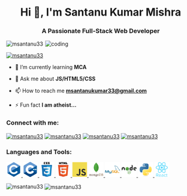<h1 align="center">Hi 👋, I'm Santanu Kumar Mishra</h1>
<h3 align="center">A Passionate Full-Stack Web Developer</h3>
<img align="right" alt="coding" width="400" src="https://www.google.com/url?sa=i&url=https%3A%2F%2Fgithub.com%2Frudrabarad%2FGifs&psig=AOvVaw0b3Q-FjRVALtnbE6Kdg2RZ&ust=1730457183317000&source=images&cd=vfe&opi=89978449&ved=0CBAQjRxqFwoTCOiE0sq1uIkDFQAAAAAdAAAAABAE">

<p align="left"> <img src="https://komarev.com/ghpvc/?username=msantanu33&label=Profile%20views&color=0e75b6&style=flat" alt="msantanu33" /> </p>

<p align="left"> <a href="https://twitter.com/msantanu33" target="blank"><img src="https://img.shields.io/twitter/follow/msantanu33?logo=twitter&style=for-the-badge" alt="msantanu33" /></a> </p>

- 🌱 I’m currently learning **MCA**

- 💬 Ask me about **JS/HTML5/CSS**

- 📫 How to reach me **msantanukumar33@gmail.com**

- ⚡ Fun fact **I am atheist...**

<h3 align="left">Connect with me:</h3>
<p align="left">
<a href="https://twitter.com/msantanu33" target="blank"><img align="center" src="https://raw.githubusercontent.com/rahuldkjain/github-profile-readme-generator/master/src/images/icons/Social/twitter.svg" alt="msantanu33" height="30" width="40" /></a>
<a href="https://linkedin.com/in/msantanu33" target="blank"><img align="center" src="https://raw.githubusercontent.com/rahuldkjain/github-profile-readme-generator/master/src/images/icons/Social/linked-in-alt.svg" alt="msantanu33" height="30" width="40" /></a>
<a href="https://instagram.com/msantanu33" target="blank"><img align="center" src="https://raw.githubusercontent.com/rahuldkjain/github-profile-readme-generator/master/src/images/icons/Social/instagram.svg" alt="msantanu33" height="30" width="40" /></a>
<a href="https://www.leetcode.com/msantanu33" target="blank"><img align="center" src="https://raw.githubusercontent.com/rahuldkjain/github-profile-readme-generator/master/src/images/icons/Social/leet-code.svg" alt="msantanu33" height="30" width="40" /></a>
</p>

<h3 align="left">Languages and Tools:</h3>
<p align="left"> <a href="https://www.cprogramming.com/" target="_blank" rel="noreferrer"> <img src="https://raw.githubusercontent.com/devicons/devicon/master/icons/c/c-original.svg" alt="c" width="40" height="40"/> </a> <a href="https://www.w3schools.com/cpp/" target="_blank" rel="noreferrer"> <img src="https://raw.githubusercontent.com/devicons/devicon/master/icons/cplusplus/cplusplus-original.svg" alt="cplusplus" width="40" height="40"/> </a> <a href="https://www.w3schools.com/css/" target="_blank" rel="noreferrer"> <img src="https://raw.githubusercontent.com/devicons/devicon/master/icons/css3/css3-original-wordmark.svg" alt="css3" width="40" height="40"/> </a> <a href="https://www.w3.org/html/" target="_blank" rel="noreferrer"> <img src="https://raw.githubusercontent.com/devicons/devicon/master/icons/html5/html5-original-wordmark.svg" alt="html5" width="40" height="40"/> </a> <a href="https://developer.mozilla.org/en-US/docs/Web/JavaScript" target="_blank" rel="noreferrer"> <img src="https://raw.githubusercontent.com/devicons/devicon/master/icons/javascript/javascript-original.svg" alt="javascript" width="40" height="40"/> </a> <a href="https://www.mongodb.com/" target="_blank" rel="noreferrer"> <img src="https://raw.githubusercontent.com/devicons/devicon/master/icons/mongodb/mongodb-original-wordmark.svg" alt="mongodb" width="40" height="40"/> </a> <a href="https://www.mysql.com/" target="_blank" rel="noreferrer"> <img src="https://raw.githubusercontent.com/devicons/devicon/master/icons/mysql/mysql-original-wordmark.svg" alt="mysql" width="40" height="40"/> </a> <a href="https://nodejs.org" target="_blank" rel="noreferrer"> <img src="https://raw.githubusercontent.com/devicons/devicon/master/icons/nodejs/nodejs-original-wordmark.svg" alt="nodejs" width="40" height="40"/> </a> <a href="https://www.python.org" target="_blank" rel="noreferrer"> <img src="https://raw.githubusercontent.com/devicons/devicon/master/icons/python/python-original.svg" alt="python" width="40" height="40"/> </a> <a href="https://reactjs.org/" target="_blank" rel="noreferrer"> <img src="https://raw.githubusercontent.com/devicons/devicon/master/icons/react/react-original-wordmark.svg" alt="react" width="40" height="40"/> </a> </p>

<p><img align="left" src="https://github-readme-stats.vercel.app/api/top-langs?username=msantanu33&show_icons=true&locale=en&layout=compact" alt="msantanu33" /></p>

<p>&nbsp;<img align="center" src="https://github-readme-stats.vercel.app/api?username=msantanu33&show_icons=true&locale=en" alt="msantanu33" /></p>
